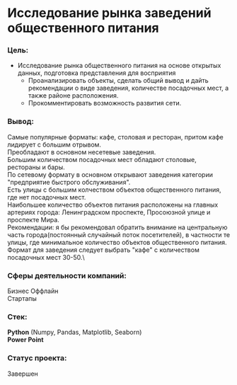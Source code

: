 # Исследование рынка заведений общественного питания

### Цель:
- Исследование рынка общественного питания на основе открытых данных, подготовка представления для восприятия
  - Проанализировать объекты, сделать общий вывод и дайть рекомендации о виде заведения, количестве посадочных мест, а также районе расположения.
  - Прокомментировать возможность развития сети.
### Вывод:
Самые популярные форматы: кафе, столовая и ресторан, притом кафе лидирует с большим отрывом.\
Преобладают в основном несетевые заведения.\
Большим количеством посадочных мест обладают столовые, рестораны и бары.\
По сетевому формату в основном открывают заведения категории "предприятие быстрого обслуживания".\
Есть улицы с большим колчеством объектов общественного питания, где нет посадочных мест.\
Наибольшее количество объектов питания расположены на главных артериях города: Ленинградском проспекте, Просоюзной улице и проспекте Мира.\
Рекомендации: я бы рекомендовал обратить внимание на центральную часть города(постоянный случайный поток посетителей), в частности те улицы, где минимальное количество объектов общественного питания. Формат для заведения следует выбрать "кафе" с количеством посадочных мест 30-50.\

### Сферы деятельности компаний:
Бизнес Оффлайн \
Стартапы

### Стек:
**Python** (Numpy, Pandas, Matplotlib, Seaborn)\
**Power Point**

### Статус проекта:
Завершен 
